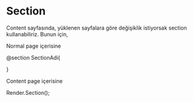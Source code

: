 # Section

Content sayfasında, yüklenen sayfalara göre değişiklik istiyorsak section kullanabiliriz. Bunun için,

Normal page içerisine

@section SectionAdi{

}

Content page içerisine

Render.Section\(\);

